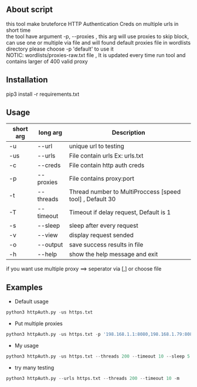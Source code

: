 ## About script
this tool make bruteforce HTTP Authentication Creds on multiple urls in short time <br> 
the tool have argument -p, --proxies , this arg will use proxies to skip block, can use one or multiple via file and will found default proxies file in wordlists directory please choose -p 'default' to use it <br>
NOTIC: wordlists/proxies-raw.txt file , It is updated every time run tool and contains larger of 400 valid proxy

## Installation
pip3 install -r requirements.txt

## Usage
short arg     | long arg      | Description
------------- | ------------- |-------------
-u            | --url         | unique url to testing
-us           | --urls        | File contain urls Ex: urls.txt
-c            | --creds    	  | File contain http auth creds
-p            | --proxies     | File contains proxy:port
-t            | --threads     | Thread number to MultiProccess [speed tool] , Default 30
-T            | --timeout     | Timeout if delay request, Default is 1
-s            | --sleep       | sleep after every request
-v            | --view     	  | display request sended
-o            | --output      | save success results in file
-h            | --help        | show the help message and exit

if you want use multiple proxy ==> seperator via [,] or choose file

## Examples
- Default usage
```python
python3 httpAuth.py -us https.txt
```
- Put multiple proxies  
```python
python3 httpAuth.py -us https.txt -p '198.168.1.1:8080,198.168.1.79:8080'
```
- My usage
```python
python3 httpAuth.py -us https.txt --threads 200 --timeout 10 --sleep 5 -p proxies_file.txt
```
- try many testing
```python
python3 httpAuth.py --urls https.txt --threads 200 --timeout 10 -m
```
